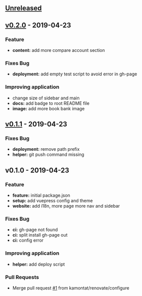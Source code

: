 <a name="unreleased"></a>
## [Unreleased]


<a name="v0.2.0"></a>
## [v0.2.0] - 2019-04-23
### Feature
- **content:** add more compare account section

### Fixes Bug
- **deployment:** add empty test script to avoid error in gh-page

### Improving application
- change size of sidebar and main
- **docs:** add badge to root README file
- **image:** add more book bank image


<a name="v0.1.1"></a>
## [v0.1.1] - 2019-04-23
### Fixes Bug
- **deployment:** remove path prefix
- **helper:** git push command missing


<a name="v0.1.0"></a>
## v0.1.0 - 2019-04-23
### Feature
- **feature:** initial package.json
- **setup:** add vuepress config and theme
- **website:** add i18n, more page more nav and sidebar

### Fixes Bug
- **ci:** gh-page not found
- **ci:** split install gh-page out
- **ci:** config error

### Improving application
- **helper:** add deploy script

### Pull Requests
- Merge pull request [#1](https://github.com/kamontat/thaibank/issues/1) from kamontat/renovate/configure


[Unreleased]: https://github.com/kamontat/thaibank/compare/v0.2.0...HEAD
[v0.2.0]: https://github.com/kamontat/thaibank/compare/v0.1.1...v0.2.0
[v0.1.1]: https://github.com/kamontat/thaibank/compare/v0.1.0...v0.1.1
